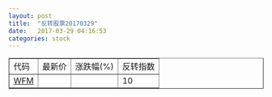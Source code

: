 ```yaml
---
layout: post
title:  "反转股票20170329"
date:   2017-03-29 04:16:53
categories: stock
---
```


<script type="text/javascript">
var stockList = []
stockList.push('gb_wfm');
</script>

<table border="1">
 <tr>
 <td>代码</td>
  <td>最新价</td>
  <td>涨跌幅(%)</td>
 <td>反转指数</td>
</tr>
  <tr id="wfm"><td><a href="http://stock.finance.sina.com.cn/usstock/quotes/WFM.html" target="_blank">WFM</a></td><td></td><td></td><td>10</td></tr>
</table>

